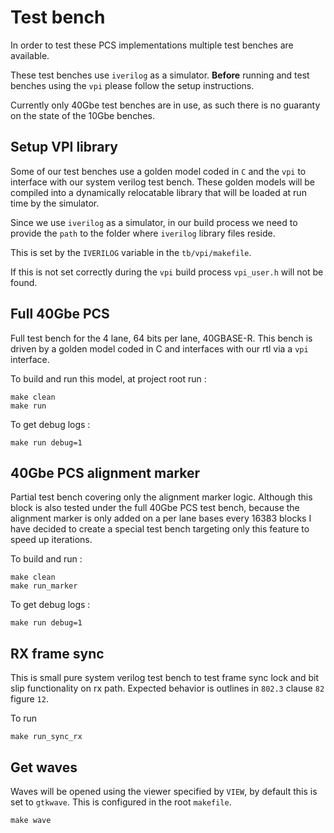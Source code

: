 # Test bench

In order to test these PCS implementations multiple test benches are available.

These test benches use `iverilog` as a simulator.
**Before** running and test benches using the `vpi` please follow the setup instructions.

Currently only 40Gbe test benches are in use, as such there is no guaranty on the state 
of the 10Gbe benches.

## Setup VPI library

Some of our test benches use a golden model coded in `C` and the `vpi` to interface with our system verilog test bench.
These golden models will be compiled into a dynamically relocatable library that will
be loaded at run time by the simulator.

Since we use `iverilog` as a simulator, in our build process we need to
provide the `path` to the folder where `iverilog` library files reside.

This is set by the `IVERILOG` variable in the `tb/vpi/makefile`.

If this is not set correctly during the `vpi` build process `vpi_user.h` will not be found.

## Full 40Gbe PCS

Full test bench for the 4 lane, 64 bits per lane, 40GBASE-R.
This bench is driven by a golden model coded in C and interfaces with our
rtl via a `vpi` interface.


To build and run this model, at project root run :
```
make clean
make run
```

To get debug logs :
```
make run debug=1
```

## 40Gbe PCS alignment marker

Partial test bench covering only the alignment marker logic. 
Although this block is also tested under the full 40Gbe PCS test bench, 
because the alignment marker is only added on a per lane bases every 16383 blocks
I have decided to create a special test bench targeting only this feature to speed
up iterations.

To build and run :
```
make clean
make run_marker
```

To get debug logs :
```
make run debug=1
```

## RX frame sync

This is small pure system verilog test bench to test frame sync lock and bit slip functionality on rx path.
Expected behavior is outlines in `802.3` clause `82` figure `12`.

To run
```
make run_sync_rx
```

## Get waves

Waves will be opened using the viewer specified by `VIEW`, by default this is set to
`gtkwave`. This is configured in the root `makefile`.  

```
make wave
```
